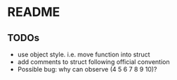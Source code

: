# README

## TODOs

- use object style. i.e. move function into struct
- add comments to struct following official convention
- Possible bug: why can observe (4 5 6 7 8 9 10)?

